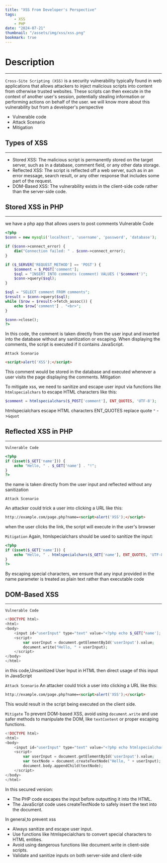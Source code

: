 ```yaml
---
title: "XSS From Developer's Perspective"
tags:
    - XSS
    - PHP
date: "2024-07-21"
thumbnail: "/assets/img/xss/xss.png"
bookmark: true
---
```


# Description
---
`Cross-Site Scripting (XSS)` is a security vulnerability typically found in web applications that allows attackers to inject malicious scripts into content from otherwise trusted websites. These scripts can then execute in the context of another user's session, potentially stealing information or performing actions on behalf of the user.
we will know more about this vulnerability but from a developer's perspective
* Vulnerable code 
* Attack Scenario
* Mitigation
## Types of XSS
---
* Stored XSS: The malicious script is permanently stored on the target server, such as in a database, comment field, or any other data storage.
* Reflected XSS: The script is reflected off a web server, such as in an error message, search result, or any other response that includes some part of the request.
* DOM-Based XSS: The vulnerability exists in the client-side code rather  than the server-side code.

## Stored XSS in PHP
---
we have a php app that allows  users to post comments
<h>Vulnerable Code</h>

```php
<?php
$conn = new mysqli('localhost', 'username', 'password', 'database');

if ($conn->connect_error) {
    die("Connection failed: " . $conn->connect_error);
}

if ($_SERVER['REQUEST_METHOD'] == 'POST') {
    $comment = $_POST['comment'];
    $sql = "INSERT INTO comments (comment) VALUES ('$comment')";
    $conn->query($sql);
}

$sql = "SELECT comment FROM comments";
$result = $conn->query($sql);
while ($row = $result->fetch_assoc()) {
    echo $row['comment'] . "<br>";
}

$conn->close();
?>
```
In this code, the comment is taken directly from the user input and inserted into the database without any sanitization or escaping. When displaying the comments, the script is executed if it contains JavaScript.

`Attack Scenario`
```html
<script>alert('XSS');</script>
```
This comment would be stored in the database and executed whenever a user visits the page displaying the comments.
<h>Mitigation</h>

To mitigate xss, we need to sanitize and escape user input via functions like `htmlspecialchars` to escape HTML characters like this:
```php
$comment = htmlspecialchars($_POST['comment'], ENT_QUOTES, 'UTF-8');
```
htmlspecialchars escape HTML characters
ENT_QUOTES replace quote `"` ->`&quot`

## Reflected XSS in PHP
---
`Vulnerable Code`
```php
<?php
if (isset($_GET['name'])) {
    echo "Hello, " . $_GET['name'] . "!";
}
?>
```
the name is taken directly from the user input and reflected without any sanitization 

`Attack Scenario`

An attacker could trick a user into clicking a URL like this:
```html
http://example.com/page.php?name=<script>alert('XSS');</script>
```
when the user clicks the link, the script will execute in the user's browser

`Mitigation`
Again, htmlspecialchars should be used to sanitize the input:
```php
<?php
if (isset($_GET['name'])) {
    echo "Hello, " . htmlspecialchars($_GET['name'], ENT_QUOTES, 'UTF-8') . "!";
}
?>
```
By escaping special characters, we ensure that any input provided in the name parameter is treated as plain text rather than executable code

## DOM-Based XSS
---
`Vulnerable Code`
```php
<!DOCTYPE html>
<html>
<body>
    <input id="userInput" type="text" value="<?php echo $_GET['name']; ?>">
    <script>
        var userInput = document.getElementById('userInput').value;
        document.write("Hello, " + userInput);
    </script>
</body>
</html>
```
in this code,Unsanitized User Input in HTML then direct usage of this input in JavaScript

`Attack Scenario`
An attacker could trick a user into clicking a URL like this:
```html
http://example.com/page.php?name=<script>alert('XSS');</script>
```
This would result in the script being executed on the client side.

`Mitigate`
To prevent DOM-based XSS, avoid using `document.write` and use safer methods to manipulate the DOM, like `textContent` or proper escaping functions.
```php
<!DOCTYPE html>
<html>
<body>
    <input id="userInput" type="text" value="<?php echo htmlspecialchars($_GET['name'], ENT_QUOTES, 'UTF-8'); ?>">
    <script>
        var userInput = document.getElementById('userInput').value;
        var textNode = document.createTextNode("Hello, " + userInput);
        document.body.appendChild(textNode);
    </script>
</body>
</html>
```
In this secured version:

* The PHP code escapes the input before outputting it into the HTML.
* The JavaScript code uses createTextNode to safely insert the text into the document.

In general,to prevent xss 
* Always sanitize and escape user input.
* Use functions like htmlspecialchars to convert special characters to HTML entities.
* Avoid using dangerous functions like document.write in client-side scripts.
* Validate and sanitize inputs on both server-side and client-side
